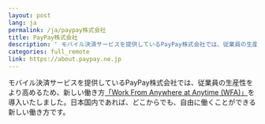 ```yaml
---
layout: post
lang: ja
permalink: /ja/paypay株式会社
title: PayPay株式会社
description: ' モバイル決済サービスを提供しているPayPay株式会社では、従業員の生産性をより高めるため、新しい働き方「Work From Anywhere at Anytime (WFA)」を導入いたしました。日本国内であれば、どこからでも、自由に働くことができる新しい働き方です。 '
categories: full_remote
link: https://about.paypay.ne.jp
---
```


<p>モバイル決済サービスを提供しているPayPay株式会社では、従業員の生産性をより高めるため、新しい働き方<a href="https://about.paypay.ne.jp/career/wfa/">「Work From Anywhere at Anytime (WFA)」</a>を導入いたしました。日本国内であれば、どこからでも、自由に働くことができる新しい働き方です。</p>
